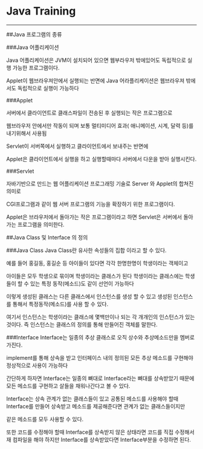 # Java Training

-----------------------------------

##Java 프로그램의 종류

###Java 어플리케이션 

Java 어플리케이션은 JVM이 설치되어 있으면 웹부라우저 밖에있어도 독립적으로 실행 가능한 프로그램이다.

Applet이 웹브라우져안에서 실행되는 반면에 Java 어라플리케이션은 웹브라우져 밖에서도 독립적으로 실행이 가능하다



###Applet 

서버에서 클라이언트로 클래스파일이 전송된 후 실행되는 작은 프로그램으로

웹브라우저 안에서만 작동이 되며 보통 멀티미디어 효과( 애니메이션, 시계, 달력 등)를 내기위해서 사용됨

Servlet이 서버쪽에서 실행하고 클라이언트에서 보내주는 반면에

Applet은 클라이언트에서 실행을 하고 실행할때마다 서버에서 다운을 받아 실행시킨다.



###Servlet

자바기반으로 만드는 웹 어플리케이션 프로그래밍 기술로 Server 와 Applet의 합쳐진 의미로

CGI프로그램과 같이 웹 서버 프로그램의 기능을 확장하기 위한 프로그램이다.

Applet은 브라우저에서 돌아가는 작은 프로그램이라고 하면 Servlet은 서버에서 돌아가는 프로그램을 의미한다.



##Java Class 및 Interface 의 정의

###Java Class
Java Class란 유사한 속성들의 집합 이라고 할 수 있다.

예를 들어 홍길동, 홍길순 등 아이들이 있다면 각각 한명한명이 학생이라는 객체이고 

아이들은 모두 학생으로 묶이며 학생이라는 클래스가 된다 학생이라는 클래스에는 학생들이 할 수 있는 특정 동작(메소드)도 같이 선언이 가능하다

이렇게 생성된 클래스는 다른 클래스에서 인스턴스를 생성 할 수 있고 생성된 인스턴스를 통해서 특정동작(메소드)를 사용 할 수 있다.

여기서 인스턴스는 학생이라는 클래스에 몇백만이나 되는 각 개개인의 인스턴스가 있는 것이다. 즉 인스턴스는 클래스의 정의를 통해 만들어진 객체를 말한다.




###Interface
Interface는 일종의 추상 클래스로 오직 상수와 추상메소드만을 멤버로 가진다.

implement를 통해 상속을 받고 인터페이스 내의 정의된 모든 추상 메소드를 구현해야 정상적으로 사용이 가능하다

간단하게 하자면 Interface는 일종의 뼈대로 Interface라는 뼈대를 상속받았기 때문에 모든 메소드를 구현하고 살들을 채워나간다고 볼 수 있다.

Interface는 상속 관계가 없는 클래스들이 있고 공통된 메소드를 사용해야 할때 Interface를 만들어 상속받고 메소드를 제공해준다면 관계가 없는 클래스들이지만

같은 메소드를 모두 사용할 수 있다.

또한 코드를 수정해야 할때 Interface를 상속받지 않은 상태라면 코드를 직접 수정해서 재 컴파일을 해야 하지만 Interface를 상속받았다면 Interface부분을 수정하면 된다.
